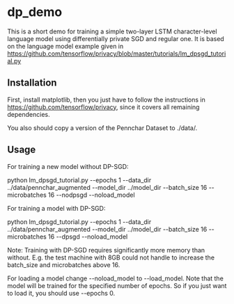 # dp_demo
This is a short demo for training a simple two-layer LSTM character-level language model using differentially private SGD and regular one. It is based on the language model example given in https://github.com/tensorflow/privacy/blob/master/tutorials/lm_dpsgd_tutorial.py

## Installation

First, install matplotlib, then you just have to follow the instructions in https://github.com/tensorflow/privacy, since it covers all remaining dependencies.

You also should copy a version of the Pennchar Dataset to ./data/.

## Usage

For training a new model without DP-SGD:

python lm_dpsgd_tutorial.py --epochs 1 --data_dir ../data/pennchar_augmented --model_dir ../model_dir --batch_size 16 --microbatches 16 --nodpsgd --noload_model


For training a model with DP-SGD:

python lm_dpsgd_tutorial.py --epochs 1 --data_dir ../data/pennchar_augmented --model_dir ../model_dir --batch_size 16 --microbatches 16 --dpsgd --noload_model

Note: Training with DP-SGD requires significantly more memory than without. E.g. the test machine with 8GB could not handle to increase the batch_size and microbatches above 16.


For loading a model change --noload_model to --load_model. Note that the model will be trained for the specified number of epochs. So if you just want to load it, you should use --epochs 0.
